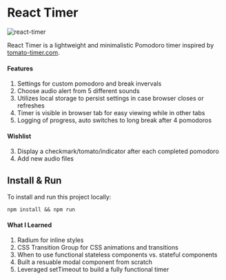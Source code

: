 # React Timer 
![react-timer](https://user-images.githubusercontent.com/17229217/35420284-a9abeede-020a-11e8-8173-71f208a2a1b7.png)

React Timer is a lightweight and minimalistic Pomodoro timer inspired by [tomato-timer.com](https://tomato-timer.com).

#### Features
1. Settings for custom pomodoro and break invervals
2. Choose audio alert from 5 different sounds
3. Utilizes local storage to persist settings in case browser closes or refreshes
4. Timer is visible in browser tab for easy viewing while in other tabs
5. Logging of progress, auto switches to long break after 4 pomodoros

#### Wishlist
3. Display a checkmark/tomato/indicator after each completed pomodoro
4. Add new audio files

## Install & Run

To install and run this project locally:

`npm install && npm run`

#### What I Learned
1. Radium for inline styles
2. CSS Transition Group for CSS animations and transitions
3. When to use functional stateless components vs. stateful components
4. Built a resuable modal component from scratch
5. Leveraged setTimeout to build a fully functional timer
